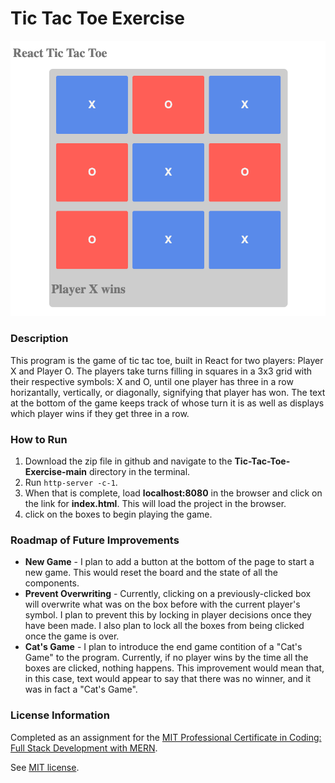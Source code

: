# Tic Tac Toe Exercise

![](tic-tac-toe.png)

### Description

This program is the game of tic tac toe, built in React for two players: Player X and Player O. The players take turns filling in squares in a 3x3 grid with their respective symbols: X and O, until one player has three in a row horizantally, vertically, or diagonally, signifying that player has won. The text at the bottom of the game keeps track of whose turn it is as well as displays which player wins if they get three in a row. 

### How to Run

1. Download the zip file in github and navigate to the **Tic-Tac-Toe-Exercise-main** directory in the terminal.
2. Run `http-server -c-1`.
3. When that is complete, load **localhost:8080** in the browser and click on the link for **index.html**. This will load the project in the browser.
4. click on the boxes to begin playing the game.

### Roadmap of Future Improvements

- **New Game** - I plan to add a button at the bottom of the page to start a new game. This would reset the board and the state of all the components. 
- **Prevent Overwriting** - Currently, clicking on a previously-clicked box will overwrite what was on the box before with the current player's symbol. I plan to prevent this by locking in player decisions once they have been made. I also plan to lock all the boxes from being clicked once the game is over.
- **Cat's Game** - I plan to introduce the end game contition of a "Cat's Game" to the program. Currently, if no player wins by the time all the boxes are clicked, nothing happens. This improvement would mean that, in this case, text would appear to say that there was no winner, and it was in fact a "Cat's Game".

### License Information
Completed as an assignment for the [MIT Professional Certificate in Coding: Full Stack Development with MERN](https://executive-ed.xpro.mit.edu/professional-certificate-coding?utm_source=Google&utm_medium=c&utm_term=mit%20coding&utm_location=1027726&utm_campaign=B-365D_US_GG_SE_PCC_Brand&utm_content=MIT-Coding___School_Duration&gclid=Cj0KCQiAweaNBhDEARIsAJ5hwbe5iGViYiDsRYlBGKAHHLbH-GiiJ16dKOBbV7tvosiu9UTfbS7tAygaAkW1EALw_wcB).

See [MIT license](https://github.com/brandontanner/Tic-Tac-Toe-Exercise/blob/main/LICENSE).
